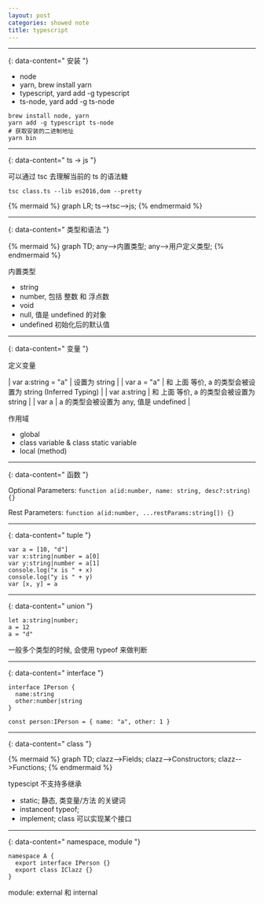 ```yaml
---
layout: post
categories: showed note
title: typescript
---
```


---------------
{: data-content=" 安装 "}

- node
- yarn, brew install yarn
- typescript, yard add -g typescript
- ts-node, yard add -g ts-node

```
brew install node, yarn
yarn add -g typescript ts-node
# 获取安装的二进制地址
yarn bin
```

------------
{: data-content=" ts -> js "}

可以通过 tsc 去理解当前的 ts 的语法糖

    tsc class.ts --lib es2016,dom --pretty

{% mermaid %}
graph LR;
    ts-->tsc-->js;
{% endmermaid %}

---------------
{: data-content=" 类型和语法 "}

{% mermaid %}
graph TD;
    any-->内置类型;
    any-->用户定义类型;
{% endmermaid %}

内置类型

- string
- number, 包括 整数 和 浮点数
- void
- null, 值是 undefined 的对象
- undefined 初始化后的默认值

---------------
{: data-content=" 变量 "}

定义变量

| var a:string = "a" | 设置为 string  |
| var a = "a" | 和 上面 等价, a 的类型会被设置为 string (Inferred Typing) |
| var a:string | 和 上面 等价, a 的类型会被设置为 string |
| var a | a 的类型会被设置为 any, 值是 undefined |

作用域

- global
- class variable & class static variable
- local (method)

---------------
{: data-content=" 函数 "}

Optional Parameters: `function a(id:number, name: string, desc?:string) {}`

Rest Parameters: `function a(id:number, ...restParams:string[]) {}`

---------------
{: data-content=" tuple "}

```
var a = [10, "d"]
var x:string|number = a[0]
var y:string|number = a[1]
console.log("x is " + x)
console.log("y is " + y)
var [x, y] = a
```

---------------
{: data-content=" union "}

```
let a:string|number;
a = 12
a = "d"
```

一般多个类型的时候, 会使用 typeof 来做判断

---------------
{: data-content=" interface "}

```
interface IPerson {
  name:string
  other:number|string
}

const person:IPerson = { name: "a", other: 1 }
```

---------------
{: data-content=" class "}

{% mermaid %}
graph TD;
    clazz-->Fields;
    clazz-->Constructors;
    clazz-->Functions;
{% endmermaid %}

typescipt 不支持多继承

- static; 静态, 类变量/方法 的关键词
- instanceof typeof;
- implement; class 可以实现某个接口

---------------
{: data-content=" namespace, module "}

```
namespace A {
  export interface IPerson {}
  export class IClazz {}
}
```

module: external 和 internal
